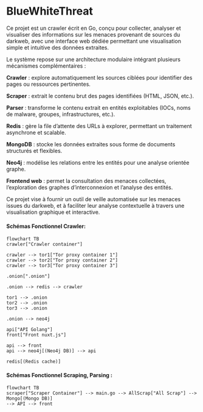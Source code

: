 # BlueWhiteThreat
Ce projet est un crawler écrit en Go, conçu pour collecter, analyser et visualiser des informations sur les menaces provenant de sources du darkweb, avec une interface web dédiée permettant une visualisation simple et intuitive des données extraites.

Le système repose sur une architecture modulaire intégrant plusieurs mécanismes complémentaires :

**Crawler** : explore automatiquement les sources ciblées pour identifier des pages ou ressources pertinentes.

**Scraper** : extrait le contenu brut des pages identifiées (HTML, JSON, etc.).

**Parser** : transforme le contenu extrait en entités exploitables (IOCs, noms de malware, groupes, infrastructures, etc.).

**Redis** : gère la file d’attente des URLs à explorer, permettant un traitement asynchrone et scalable.

**MongoDB** : stocke les données extraites sous forme de documents structurés et flexibles.

**Neo4j** : modélise les relations entre les entités pour une analyse orientée graphe.

**Frontend web** : permet la consultation des menaces collectées, l’exploration des graphes d’interconnexion et l’analyse des entités.

Ce projet vise à fournir un outil de veille automatisée sur les menaces issues du darkweb, et à faciliter leur analyse contextuelle à travers une visualisation graphique et interactive.

#### Schémas Fonctionnel Crawler:
```mermaid
flowchart TB
crawler["Crawler container"]

crawler --> tor1["Tor proxy container 1"] 
crawler --> tor2["Tor proxy container 2"] 
crawler --> tor3["Tor proxy container 3"] 

.onion[".onion"]

.onion --> redis --> crawler

tor1 --> .onion
tor2 --> .onion
tor3 --> .onion

.onion --> neo4j

api["API Golang"]
front["Front nuxt.js"]

api --> front
api --> neo4j[(Neo4j DB)] --> api

redis[(Redis cache)]

```

#### Schémas Fonctionnel Scraping, Parsing :

```mermaid
flowchart TB
scraper["Scraper Container"] --> main.go --> AllScrap["All Scrap"] --> Mongo[(Mongo DB)]
--> API --> front
```